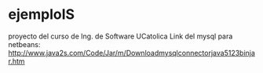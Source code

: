 # ejemploIS
proyecto del curso de Ing. de Software UCatolica
Link del mysql para netbeans: http://www.java2s.com/Code/Jar/m/Downloadmysqlconnectorjava5123binjar.htm

